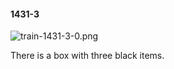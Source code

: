 #### 1431-3
![train-1431-3-0.png](https://github.com/lil-lab/nlvr/raw/master/nlvr/train/images/54/train-1431-3-0.png "train-1431-3-0.png")

There is a box with three black items.